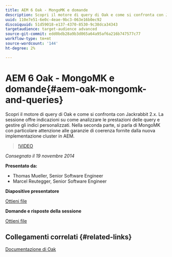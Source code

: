 ```yaml
---
title: AEM 6 Oak - MongoMK e domande
description: Scopri il motore di query di Oak e come si confronta con Jackrabbit 2.x. La sessione offre indicazioni su come analizzare le prestazioni delle query e gestire gli indici personalizzati. Nella seconda parte, si parla di MongoMK con particolare attenzione alle garanzie di coerenza fornite dalla nuova implementazione cluster in AEM.
uuid: 110e7e51-6e0c-4eae-9bc3-063e16b0ec92
discoiquuid: 51d59018-e137-4370-8530-9c38dca34343
targetaudience: target-audience advanced
source-git-commit: edd0bdb28a9b3d065a64a95af6a216b747577c77
workflow-type: tm+mt
source-wordcount: '144'
ht-degree: 2%

---
```


# AEM 6 Oak - MongoMK e domande{#aem-oak-mongomk-and-queries}

Scopri il motore di query di Oak e come si confronta con Jackrabbit 2.x. La sessione offre indicazioni su come analizzare le prestazioni delle query e gestire gli indici personalizzati. Nella seconda parte, si parla di MongoMK con particolare attenzione alle garanzie di coerenza fornite dalla nuova implementazione cluster in AEM.

>[!VIDEO](https://video.tv.adobe.com/v/19402/?quality=9)

*Consegnato il 19 novembre 2014*

**Presentato da:**

* Thomas Mueller, Senior Software Engineer
* Marcel Reutegger, Senior Software Engineer

**Diapositive presentatore**

[Ottieni file](assets/aem-6-oak-mongomk-and-queries.pdf)

**Domande e risposte della sessione**

[Ottieni file](assets/q-a-11-19-14-gem-session-oak.pdf)

## Collegamenti correlati {#related-links}

[Documentazione di Oak](http://jackrabbit.apache.org/oak/docs/)

<!--
[Get back to the Overview](https://helpx.adobe.com/experience-manager/kt/eseminars/gems/aem-index.html)
-->
